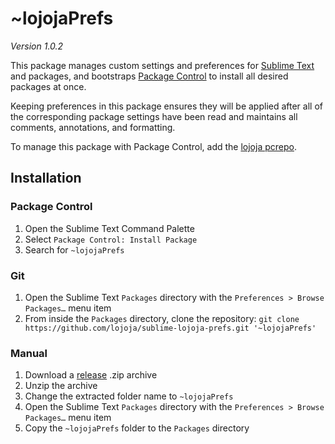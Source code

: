~lojojaPrefs
============

*Version 1.0.2*

This package manages custom settings and preferences for [Sublime Text](https://www.sublimetext.com) and packages, and
bootstraps [Package Control](https://packagecontrol.io) to install all desired packages at once.

Keeping preferences in this package ensures they will be applied after all of the corresponding package
settings have been read and maintains all comments, annotations, and formatting.

To manage this package with Package Control, add the [lojoja pcrepo](https://github.com/lojoja/sublime-pcrepo).


Installation
------------
### Package Control
1. Open the Sublime Text Command Palette
2. Select `Package Control: Install Package`
3. Search for `~lojojaPrefs`


### Git
1. Open the Sublime Text `Packages` directory with the `Preferences > Browse Packages…` menu item
2. From inside the `Packages` directory, clone the repository:
`git clone https://github.com/lojoja/sublime-lojoja-prefs.git '~lojojaPrefs'`


### Manual
1. Download a [release](https://github.com/lojoja/sublime-lojoja-prefs/releases) .zip archive
2. Unzip the archive
3. Change the extracted folder name to `~lojojaPrefs`
4. Open the Sublime Text `Packages` directory with the `Preferences > Browse Packages…` menu item
5. Copy the `~lojojaPrefs` folder to the `Packages` directory
